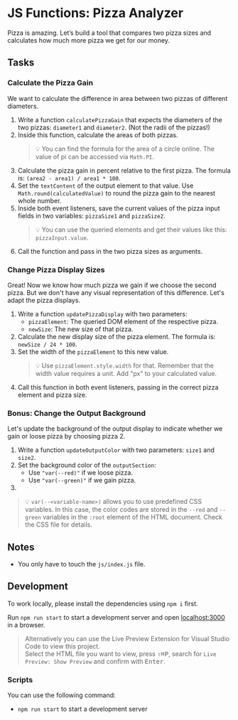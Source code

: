 # JS Functions: Pizza Analyzer

Pizza is amazing. Let’s build a tool that compares two pizza sizes and calculates how much more pizza we get for our money.

## Tasks

### Calculate the Pizza Gain

We want to calculate the difference in area between two pizzas of different diameters.

1. Write a function `calculatePizzaGain` that expects the diameters of the two pizzas: `diameter1` and `diameter2`. (Not the radii of the pizzas!)
2. Inside this function, calculate the areas of both pizzas.
   > 💡 You can find the formula for the area of a circle online. The value of pi can be accessed via `Math.PI`.
3. Calculate the pizza gain in percent relative to the first pizza. The formula is: `(area2 - area1) / area1 * 100`.
4. Set the `textContent` of the output element to that value. Use `Math.round(calculatedValue)` to round the pizza gain to the nearest whole number.
5. Inside both event listeners, save the current values of the pizza input fields in two variables: `pizzaSize1` and `pizzaSize2`.
   > 💡 You can use the queried elements and get their values like this: `pizzaInput.value`.
6. Call the function and pass in the two pizza sizes as arguments.

### Change Pizza Display Sizes

Great! Now we know how much pizza we gain if we choose the second pizza. But we don't have any visual representation of this difference. Let's adapt the pizza displays.

1. Write a function `updatePizzaDisplay` with two parameters:
   - `pizzaElement`: The queried DOM element of the respective pizza.
   - `newSize`: The new size of that pizza.
2. Calculate the new display size of the pizza element. The formula is: `newSize / 24 * 100`.
3. Set the width of the `pizzaElement` to this new value.
   > 💡 Use `pizzaElement.style.width` for that. Remember that the width value requires a unit. Add "px" to your calculated value.
4. Call this function in both event listeners, passing in the correct pizza element and pizza size.

### Bonus: Change the Output Background

Let's update the background of the output display to indicate whether we gain or loose pizza by choosing pizza 2.

1. Write a function `updateOutputColor` with two parameters: `size1` and `size2`.
2. Set the background color of the `outputSection`:
   - Use `"var(--red)"` if we loose pizza.
   - Use `"var(--green)"` if we gain pizza.
3. 


> 💡 `var(--<variable-name>)` allows you to use predefined CSS variables. In this case, the color codes are stored in the `--red` and `--green` variables in the `:root` element of the HTML document. Check the CSS file for details.

## Notes

- You only have to touch the `js/index.js` file.

## Development

To work locally, please install the dependencies using `npm i` first.

Run `npm run start` to start a development server and open [localhost:3000](http://localhost:3000) in a browser.

> Alternatively you can use the Live Preview Extension for Visual Studio Code to view this project.  
> Select the HTML file you want to view, press <kbd>⇧</kbd><kbd>⌘</kbd><kbd>P</kbd>, search for `Live Preview: Show Preview` and confirm with <kbd>Enter</kbd>.

### Scripts

You can use the following command:

- `npm run start` to start a development server
